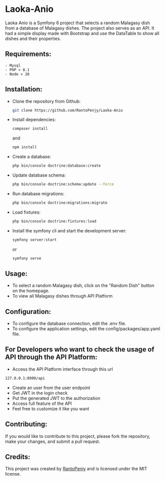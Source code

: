 # Laoka-Anio

Laoka Anio is a Symfony 6 project that selects a random Malagasy dish from a database of Malagasy dishes. The project also serves as an API.
It had a simple display made with Bootstrap and use the DataTable to show all dishes and their properties.

## Requirements:
```
- Mysql
- PHP > 8.1
- Node > 20
```

## Installation:

- Clone the repository from Github:
  ```bash
  git clone https://github.com/RantoPenjy/Laoka-Anio
  ```
- Install dependencies:
  ```bash
  composer install
  ```
  and
  ```bash
  npm install
  ```
- Create a database:
  ```bash
  php bin/console doctrine:database:create
  ```
- Update database schema:
  ```bash
  php bin/console doctrine:schema:update --force
  ```
- Run database migrations:
  ```bash
  php bin/console doctrine:migrations:migrate
  ```
- Load fixtures:
  ```bash
  php bin/console doctrine:fixtures:load
  ```
- Install the symfony cli and start the development server:
  ```bash
  symfony server:start
  ```
  or
  ```bash
  symfony serve
  ```

## Usage:

- To select a random Malagasy dish, click on the "Random Dish" button on the homepage.
- To view all Malagasy dishes through API Platform

## Configuration:

- To configure the database connection, edit the .env file.
- To configure the application settings, edit the config/packages/app.yaml file.

## For Developers who want to check the usage of API through the API Platform:
- Access the API Platform interface through this url
```bash
127.0.0.1:8000/api
```
- Create an user from the user endpoint
- Get JWT in the login check
- Put the generated JWT to the authorization
- Access full feature of the API
- Feel free to customize it like you want

## Contributing:
If you would like to contribute to this project, please fork the repository, make your changes, and submit a pull request.

## Credits:
This project was created by [RantoPenjy](https://github.com/RantoPenjy) and is licensed under the MIT license.
